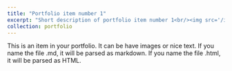 ```yaml
---
title: "Portfolio item number 1"
excerpt: "Short description of portfolio item number 1<br/><img src='/images/Design-exploration.png'>"
collection: portfolio
---
```


This is an item in your portfolio. It can be have images or nice text. If you name the file .md, it will be parsed as markdown. If you name the file .html, it will be parsed as HTML. 
